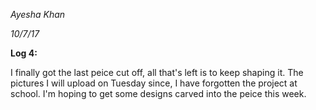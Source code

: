 *Ayesha Khan*

*10/7/17*


**Log 4:**

I finally got the last peice cut off, all that's left is to keep shaping it. The pictures I will upload on Tuesday since, I have forgotten the project at school.
I'm hoping to get some designs carved into the peice this week.
